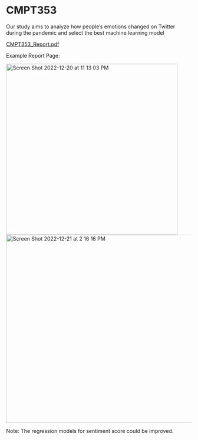 # CMPT353

Our study aims to analyze how people’s emotions changed on Twitter during the pandemic and select the best machine learning model

[CMPT353_Report.pdf](https://github.com/lacey1998/CMPT353/files/10275342/CMPT353_Report.pdf)

Example Report Page:

<img width="465" alt="Screen Shot 2022-12-20 at 11 13 03 PM" src="https://user-images.githubusercontent.com/37996767/208843327-3f448403-e099-41ca-a86e-e77e2a3e0203.png">

<img width="511" alt="Screen Shot 2022-12-21 at 2 16 16 PM" src="https://user-images.githubusercontent.com/37996767/209012978-e4483b38-1c61-4066-8976-b4cfa750188a.png">

Note: The regression models for sentiment score could be improved.
